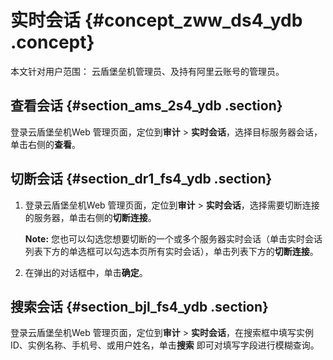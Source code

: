 # 实时会话 {#concept_zww_ds4_ydb .concept}

本文针对用户范围： 云盾堡垒机管理员、及持有阿里云账号的管理员。

## 查看会话 {#section_ams_2s4_ydb .section}

登录云盾堡垒机Web 管理页面，定位到**审计** \> **实时会话**，选择目标服务器会话，单击右侧的**查看**。

## 切断会话 {#section_dr1_fs4_ydb .section}

1.  登录云盾堡垒机Web 管理页面，定位到**审计** \> **实时会话**，选择需要切断连接的服务器，单击右侧的**切断连接**。

    **Note:** 您也可以勾选您想要切断的一个或多个服务器实时会话（单击实时会话列表下方的单选框可以勾选本页所有实时会话），单击列表下方的**切断连接**。

2.  在弹出的对话框中，单击**确定**。

## 搜索会话 {#section_bjl_fs4_ydb .section}

登录云盾堡垒机Web 管理页面，定位到**审计** \> **实时会话**，在搜索框中填写实例ID、实例名称、手机号、或用户姓名，单击**搜索** 即可对填写字段进行模糊查询。

